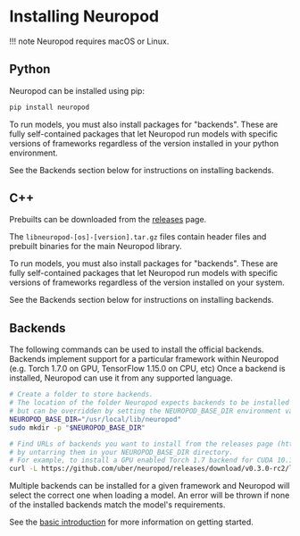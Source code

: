 # Installing Neuropod

!!! note
    Neuropod requires macOS or Linux.

## Python

Neuropod can be installed using pip:

```sh
pip install neuropod
```

To run models, you must also install packages for "backends". These are fully self-contained packages that let Neuropod run models
with specific versions of frameworks regardless of the version installed in your python environment.

See the Backends section below for instructions on installing backends.

## C++

Prebuilts can be downloaded from the [releases](https://github.com/uber/neuropod/releases) page.

The `libneuropod-[os]-[version].tar.gz` files contain header files and prebuilt binaries for the main Neuropod library.

To run models, you must also install packages for "backends". These are fully self-contained packages that let Neuropod run models
with specific versions of frameworks regardless of the version installed on your system.

See the Backends section below for instructions on installing backends.


## Backends

The following commands can be used to install the official backends. Backends implement support for a particular framework within Neuropod (e.g. Torch 1.7.0 on GPU, TensorFlow 1.15.0 on CPU, etc) Once a backend is installed, Neuropod can use it from any supported language.

```sh
# Create a folder to store backends.
# The location of the folder Neuropod expects backends to be installed into defaults to "/usr/local/lib/neuropod",
# but can be overridden by setting the NEUROPOD_BASE_DIR environment variable at runtime
NEUROPOD_BASE_DIR="/usr/local/lib/neuropod"
sudo mkdir -p "$NEUROPOD_BASE_DIR"

# Find URLs of backends you want to install from the releases page (https://github.com/uber/neuropod/releases) and install them
# by untarring them in your NEUROPOD_BASE_DIR directory.
# For example, to install a GPU enabled Torch 1.7 backend for CUDA 10.1, run
curl -L https://github.com/uber/neuropod/releases/download/v0.3.0-rc2/libneuropod-gpu-cuda-10.1-linux-v0.3.0-rc2-torchscript-1.7.0-backend.tar.gz | sudo tar -xz -C "$NEUROPOD_BASE_DIR"
```

Multiple backends can be installed for a given framework and Neuropod will select the correct one when loading a model.
An error will be thrown if none of the installed backends match the model's requirements.

See the [basic introduction](tutorial.md) for more information on getting started.
